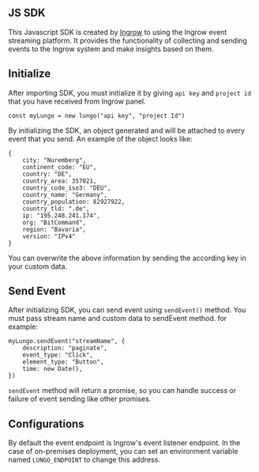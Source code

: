 ## JS SDK

This Javascript SDK is created by [Ingrow](https://ingrow.co) to using the Ingrow event streaming platform. It provides the functionality of collecting and sending events to the Ingrow system and make insights based on them.

## Initialize

After importing SDK, you must initialize it by giving `api key` and `project id` that you have received from Ingrow panel.

    const myLungo = new lungo("api key", "project Id")

By initializing the SDK, an object generated and will be attached to every event that you send. An example of the object looks like:

    {
        city: "Nuremberg",
        continent_code: "EU",
        country: "DE",
        country_area: 357021,
        country_code_iso3: "DEU",
        country_name: "Germany",
        country_population: 82927922,
        country_tld: ".de",
        ip: "195.248.241.174",
        org: "BitCommand",
        region: "Bavaria",
        version: "IPv4"
    }

You can overwrite the above information by sending the according key in your custom data.

## Send Event

After initializing SDK, you can send event using `sendEvent()` method. You must pass stream name and custom data to sendEvent method. for example:

    myLungo.sendEvent("streamName", {
        description: "paginate",
        event_type: "Click",
        element_type: "Button",
        time: new Date(),
    })

`sendEvent` method will return a promise, so you can handle success or failure of event sending like other promises.


## Configurations

By default the event endpoint is Ingrow's event listener endpoint. In the case of on-premises deployment, you can set an environment variable named `LUNGO_ENDPOINT` to change this address.
